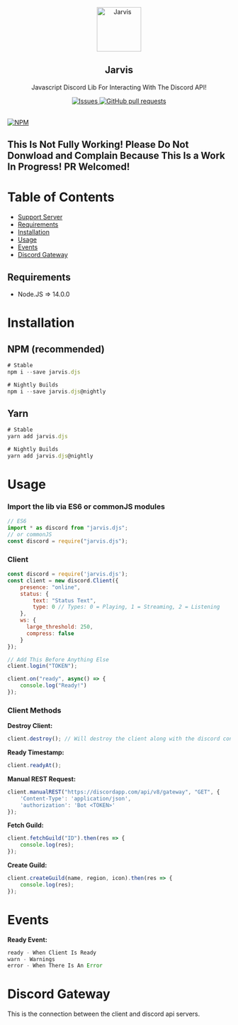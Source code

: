 <p align="center">
 <img width="100px" src="" align="center" alt="Jarvis" />
 <h2 align="center">Jarvis</h2>
 <p align="center">Javascript Discord Lib For Interacting With The Discord API!</p>
</p>
  <p align="center">
    <a href="https://github.com/MaximKing1/Jarvis/issues">
      <img alt="Issues" src="https://img.shields.io/github/issues/MaximKing1/Jarvis?color=0088ff" />
    </a>
    <a href="https://github.com/MaximKing1/Jarvis/pulls">
      <img alt="GitHub pull requests" src="https://img.shields.io/github/issues-pr/MaximKing1/Jarvis?color=0088ff" />
    </a>
    <br />
    <br />
  </p>

[![NPM](https://nodei.co/npm/jarvis.djs.png?downloads=true&downloadRank=true&stars=true)](https://nodei.co/npm/jarvis.djs/)

## This Is Not Fully Working! Please Do Not Donwload and Complain Because This Is a Work In Progress! PR Welcomed!

# Table of Contents

- [Support Server](https://discord.gg/NybFm5ct)
- [Requirements](#requirements)
- [Installation](#installation)
- [Usage](#usage)
- [Events](#events)
- [Discord Gateway](#discord-gateway)

## Requirements

- Node.JS => 14.0.0
 
# Installation

## NPM (recommended)

```js
# Stable
npm i --save jarvis.djs

# Nightly Builds
npm i --save jarvis.djs@nightly
```

## Yarn

```js
# Stable
yarn add jarvis.djs

# Nightly Builds
yarn add jarvis.djs@nightly
```

# Usage

### Import the lib via ES6 or commonJS modules

```js
// ES6
import * as discord from "jarvis.djs";
// or commonJS
const discord = require("jarvis.djs");
```

### Client

```js
const discord = require('jarvis.djs');
const client = new discord.Client({
    presence: "online",
    status: {
        text: "Status Text",
        type: 0 // Types: 0 = Playing, 1 = Streaming, 2 = Listening
    },
    ws: {
      large_threshold: 250,
      compress: false
    }
});

// Add This Before Anything Else
client.login("TOKEN");

client.on("ready", async() => {
    console.log("Ready!")
});
```

### Client Methods

**Destroy Client:**
```js
client.destroy(); // Will destroy the client along with the discord connection
```

**Ready Timestamp:**
```js
client.readyAt();
```

**Manual REST Request:**
```js
client.manualREST("https://discordapp.com/api/v8/gateway", "GET", {
    'Content-Type': 'application/json',
    'authorization': 'Bot <TOKEN>'
});
```

**Fetch Guild:**
```js
client.fetchGuild("ID").then(res => {
    console.log(res);
});
```

**Create Guild:**
```js
client.createGuild(name, region, icon).then(res => {
    console.log(res);
});
```

# Events

**Ready Event:**
```js
ready - When Client Is Ready
warn - Warnings
error - When There Is An Error
```

# Discord Gateway
This is the connection between the client and discord api servers.
